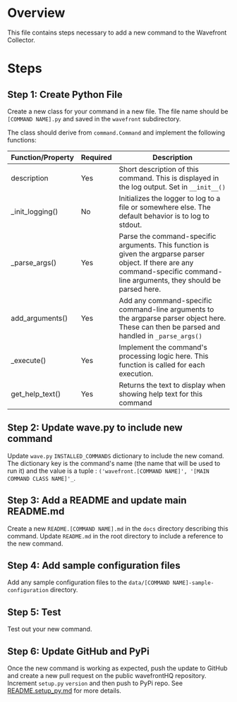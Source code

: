 # Overview
This file contains steps necessary to add a new command to the Wavefront Collector.

# Steps
## Step 1: Create Python File
Create a new class for your command in a new file.  The file name should be `[COMMAND NAME].py` and saved in the `wavefront` subdirectory.

The class should derive from `command.Command` and implement the following functions:

| Function/Property | Required | Description |
| -------- | -------- | ----------- |
| description | Yes | Short description of this command.  This is displayed in the log output.  Set in `__init__()` |
| _init_logging() | No | Initializes the logger to log to a file or somewhere else.  The default behavior is to log to stdout. |
| _parse_args() | Yes | Parse the command-specific arguments.  This function is given the argparse parser object.  If there are any command-specific command-line arguments, they should be parsed here. |
| add_arguments() | Yes | Add any command-specific command-line arguments to the argparse parser object here.  These can then be parsed and handled in `_parse_args()` |
| _execute() | Yes | Implement the command's processing logic here.  This function is called for each execution. |
| get_help_text() | Yes | Returns the text to display when showing help text for this command |

## Step 2: Update wave.py to include new command
Update `wave.py` `INSTALLED_COMMANDS` dictionary to include the new comand.  The dictionary key is the command's name (the name that will be used to run it) and the value is a tuple : `('wavefront.[COMMAND NAME]', '[MAIN COMMAND CLASS NAME]'_`.

## Step 3: Add a README and update main README.md
Create a new `README.[COMMAND NAME].md` in the `docs` directory describing this command.  Update `README.md` in the root directory to include a reference to the new command.

## Step 4: Add sample configuration files
Add any sample configuration files to the `data/[COMMAND NAME]-sample-configuration` directory.

## Step 5: Test
Test out your new command.

## Step 6: Update GitHub and PyPi
Once the new command is working as expected, push the update to GitHub and create a new pull request on the public wavefrontHQ repository.
Increment `setup.py` `version` and then push to PyPi repo.  See [README.setup_py.md](README.setup_py.md) for more details.
